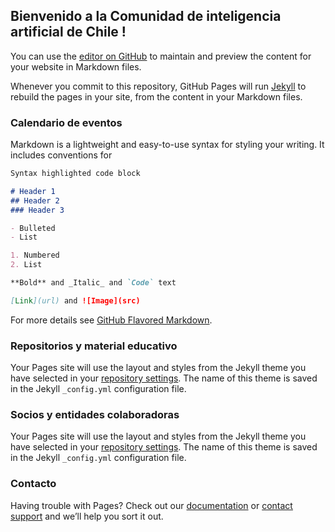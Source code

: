 ## Bienvenido a la Comunidad de inteligencia artificial de Chile !

You can use the [editor on GitHub](https://github.com/iachile/iachile.github.io/edit/main/index.md) to maintain and preview the content for your website in Markdown files.

Whenever you commit to this repository, GitHub Pages will run [Jekyll](https://jekyllrb.com/) to rebuild the pages in your site, from the content in your Markdown files.

### Calendario de eventos

Markdown is a lightweight and easy-to-use syntax for styling your writing. It includes conventions for

```markdown
Syntax highlighted code block

# Header 1
## Header 2
### Header 3

- Bulleted
- List

1. Numbered
2. List

**Bold** and _Italic_ and `Code` text

[Link](url) and ![Image](src)
```

For more details see [GitHub Flavored Markdown](https://guides.github.com/features/mastering-markdown/).

### Repositorios y material educativo

Your Pages site will use the layout and styles from the Jekyll theme you have selected in your [repository settings](https://github.com/iachile/iachile.github.io/settings/pages). The name of this theme is saved in the Jekyll `_config.yml` configuration file.

### Socios y entidades colaboradoras

Your Pages site will use the layout and styles from the Jekyll theme you have selected in your [repository settings](https://github.com/iachile/iachile.github.io/settings/pages). The name of this theme is saved in the Jekyll `_config.yml` configuration file.

### Contacto 

Having trouble with Pages? Check out our [documentation](https://docs.github.com/categories/github-pages-basics/) or [contact support](https://support.github.com/contact) and we’ll help you sort it out.

